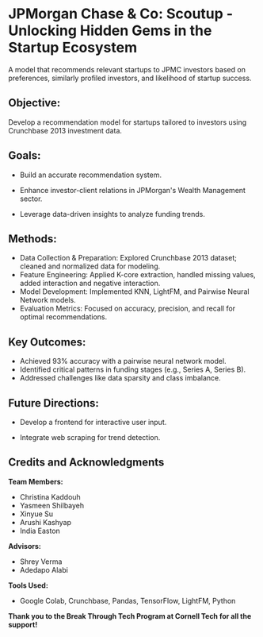 # JPMorgan Chase & Co: Scoutup - Unlocking Hidden Gems in the Startup Ecosystem
A model that recommends relevant startups to JPMC investors based on preferences, similarly profiled investors, and likelihood of startup success. 



## Objective:

Develop a recommendation model for startups tailored to investors using Crunchbase 2013 investment data.

## Goals:

* Build an accurate recommendation system.

* Enhance investor-client relations in JPMorgan's Wealth Management sector.

* Leverage data-driven insights to analyze funding trends.

## Methods:

* Data Collection & Preparation: Explored Crunchbase 2013 dataset; cleaned and normalized data for modeling.
* Feature Engineering: Applied K-core extraction, handled missing values, added interaction and negative interaction. 
* Model Development: Implemented KNN, LightFM, and Pairwise Neural Network models.
* Evaluation Metrics: Focused on accuracy, precision, and recall for optimal recommendations.

## Key Outcomes:

* Achieved 93% accuracy with a pairwise neural network model.
* Identified critical patterns in funding stages (e.g., Series A, Series B).
* Addressed challenges like data sparsity and class imbalance.

## Future Directions:

* Develop a frontend for interactive user input.

* Integrate web scraping for trend detection.


## Credits and Acknowledgments

**Team Members:**

* Christina Kaddouh
* Yasmeen Shilbayeh
* Xinyue Su
* Arushi Kashyap
* India Easton

**Advisors:**

* Shrey Verma
* Adedapo Alabi

**Tools Used:**

* Google Colab, Crunchbase, Pandas, TensorFlow, LightFM, Python

**Thank you to the Break Through Tech Program at Cornell Tech for all the support!**









